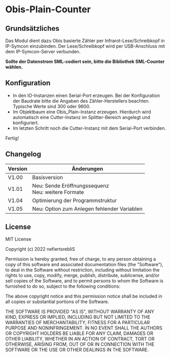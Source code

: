 # Obis-Plain-Counter

## Grundsätzliches
Das Modul dient dazu Obis basierte Zähler per Infrarot-Lese/Schreibkopf in IP-Symcon einzubinden. Der Lese/Schreibkopf wird per USB-Anschluss mit dem IP-Symcon-Server verbunden. 

**Sollte der Datenstrom SML-codiert sein, bitte die Bibliothek SML-Counter wählen.**

## Konfiguration

* In den IO-Instanzen einen Serial-Port erzeugen. Bei der Konfiguration der Baudrate bitte die Angaben des Zähler-Herstellers beachten. Typische Werte sind 300 oder 9600. 
* Im Objektbaum eine Obis_Plain-Instanz erzeugen. Hierdurch wird automatisch eine Cutter-Instanz im Splitter-Bereich angelegt und konfiguriert.
* Im letzten Schritt noch die Cutter-Instanz mit dem Serial-Port verbinden.

Fertig!

## Changelog

| Version | Änderungen							                    |
| --------|---------------------------------------------------------|
| V1.00   | Basisversion					            	        |
| V1.01   | Neu: Sende Eröffnungssequenz<br>Neu: weitere Formate   	|
| V1.04   | Optimierung der Programmstruktur                       	|
| V1.05   | Neu: Option zum Anlegen fehlender Variablen         	|

## License

MIT License

Copyright (c) 2022 nefiertsrebliS

Permission is hereby granted, free of charge, to any person obtaining a copy
of this software and associated documentation files (the "Software"), to deal
in the Software without restriction, including without limitation the rights
to use, copy, modify, merge, publish, distribute, sublicense, and/or sell
copies of the Software, and to permit persons to whom the Software is
furnished to do so, subject to the following conditions:

The above copyright notice and this permission notice shall be included in all
copies or substantial portions of the Software.

THE SOFTWARE IS PROVIDED "AS IS", WITHOUT WARRANTY OF ANY KIND, EXPRESS OR
IMPLIED, INCLUDING BUT NOT LIMITED TO THE WARRANTIES OF MERCHANTABILITY,
FITNESS FOR A PARTICULAR PURPOSE AND NONINFRINGEMENT. IN NO EVENT SHALL THE
AUTHORS OR COPYRIGHT HOLDERS BE LIABLE FOR ANY CLAIM, DAMAGES OR OTHER
LIABILITY, WHETHER IN AN ACTION OF CONTRACT, TORT OR OTHERWISE, ARISING FROM,
OUT OF OR IN CONNECTION WITH THE SOFTWARE OR THE USE OR OTHER DEALINGS IN THE
SOFTWARE.